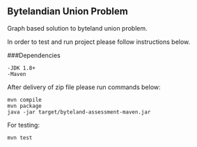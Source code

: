 ## Bytelandian Union Problem

Graph based solution to byteland union problem.

In order to test and run project please follow instructions below.

###Dependencies

    -JDK 1.8+
    -Maven
    
After delivery of zip file please run commands below:

    mvn compile
    mvn package
    java -jar target/byteland-assessment-maven.jar
	
For testing:

	mvn test
    